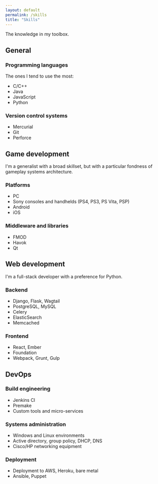 ```yaml
---
layout: default
permalink: /skills
title: "Skills"
--- 
```


The knowledge in my toolbox.

## General

### Programming languages
The ones I tend to use the most:

* C/C++
* Java
* JavaScript
* Python

### Version control systems
* Mercurial
* Git
* Perforce

## Game development
I'm a generalist with a broad skillset, but with a particular fondness of
gameplay systems architecture.

### Platforms
* PC
* Sony consoles and handhelds (PS4, PS3, PS Vita, PSP)
* Android
* iOS

### Middleware and libraries
* FMOD
* Havok
* Qt

## Web development
I'm a full-stack developer with a preference for Python.

### Backend
* Django, Flask, Wagtail
* PostgreSQL, MySQL
* Celery
* ElasticSearch
* Memcached

### Frontend
* React, Ember
* Foundation
* Webpack, Grunt, Gulp

## DevOps

### Build engineering
* Jenkins CI
* Premake
* Custom tools and micro-services

### Systems administration
* Windows and Linux environments
* Active directory, group policy, DHCP, DNS
* Cisco/HP networking equipment

### Deployment
* Deployment to AWS, Heroku, bare metal
* Ansible, Puppet

